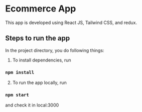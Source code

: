 # Ecommerce App

This app is developed using React JS, Tailwind CSS, and redux.

## Steps to run the app

In the project directory, you do following things:

1. To install dependencies, run

### `npm install`

2. To run the app locally, run

### `npm start`

and check it in local:3000